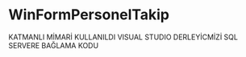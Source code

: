 # WinFormPersonelTakip
KATMANLI MİMARİ KULLANILDI
VISUAL STUDIO DERLEYİCMİZİ SQL SERVERE BAĞLAMA KODU 
